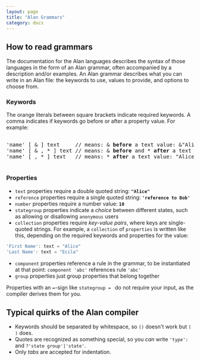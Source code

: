 ```yaml
---
layout: page
title: "Alan Grammars"
category: docs
---
```


## How to read grammars

The documentation for the Alan languages describes the syntax of those languages in the form of an Alan grammar,
often accompanied by a description and/or examples.
An Alan grammar describes what you can write in an Alan file:
the keywords to use, values to provide, and options to choose from.

### Keywords
The orange literals between square brackets indicate required keywords.
A comma indicates if keywords go before or after a property value. For example:

<div class="language-js highlighter-rouge">
<div class="highlight">
<pre class="highlight language-js code-custom">
<!-- <code> -->
'<span class="token string">name</span>' [ <span class="token operator">&</span> ] text     // means: & <b>before</b> a text value: &"Alice"
'<span class="token string">name</span>' [ <span class="token operator">&</span> , <span class="token operator">*</span> ] text // means: & <b>before</b> and * <b>after</b> a text value: &"Alice"*
'<span class="token string">name</span>' [ , <span class="token operator">*</span> ] text   // means: * <b>after</b> a text value: "Alice"*
<!-- </code> -->
</pre>
</div>
</div>

### Properties

- `text` properties require a double quoted string: **`"Alice"`**
- `reference` properties require a single quoted string: **`'reference to Bob'`**
- `number` properties require a number value: **`10`**
- `stategroup` properties indicate a *choice* between different states, such as allowing or disallowing `anonymous` users
- `collection` properties require *key-value pairs*, where keys are single-quoted strings. For example, a `collection` of `properties` is written like this, depending on the required keywords and properties for the value:

```js
'First Name': text = "Alice"
'Last Name': text = "Ecila"
```

- `component` properties reference a rule in the grammar, to be instantiated at that point: `component 'abc'` references rule `'abc'`
- `group` properties just group properties that belong together

Properties with an `=`-sign like `stategroup = ` do not require your input, as the compiler derives them for you.

## Typical quirks of the Alan compiler

- Keywords should be separated by whitespace, so `()` doesn't work but `( )` does.
- Quotes are recognized as something special, so you *can* write `'type':` and `?'state group'|'state'`.
- Only *tabs* are accepted for indentation.
